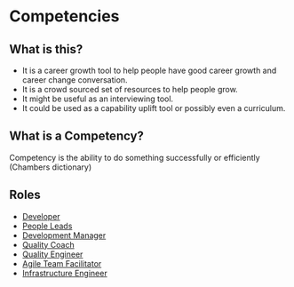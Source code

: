# Competencies

## What is this?
- It is a career growth tool to help people have good career growth and career change conversation.
- It is a crowd sourced set of resources to help people grow.
- It might be useful as an interviewing tool.
- It could be used as a capability uplift tool or possibly even a curriculum.

## What is a Competency?
Competency is the ability to do something successfully or efficiently (Chambers dictionary)


## Roles

- [Developer](DeveloperCompetencies.md)
- [People Leads](PeopleLeadCompetencies.md)
- [Development Manager](DevelopmentManagerCompetencies.md)
- [Quality Coach](QualityCoachCompetencies.md)
- [Quality Engineer](QualityEngineerCompetencies.md)
- [Agile Team Facilitator](ATFCompetencies.md)
- [Infrastructure Engineer](InfrastructureEngineeringCompetencies.md)